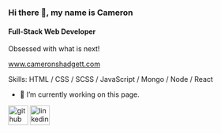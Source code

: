 ### Hi there 👋, my name is Cameron
#### Full-Stack Web Developer
Obsessed with what is next!

www.cameronshadgett.com

Skills: HTML / CSS / SCSS / JavaScript / Mongo / Node / React 

- 🔭 I’m currently working on this page. 


[<img src='https://cdn.jsdelivr.net/npm/simple-icons@3.0.1/icons/github.svg' alt='github' height='40'>](https://github.com/EhWanu)  [<img src='https://cdn.jsdelivr.net/npm/simple-icons@3.0.1/icons/linkedin.svg' alt='linkedin' height='40'>](https://www.linkedin.com/in/cameronshadgett/)  
